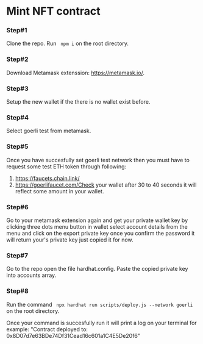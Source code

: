 # Mint NFT contract

### Step#1
Clone the repo. Run ``` 
npm i ``` on the root directory.

### Step#2
Download Metamask extenssion: https://metamask.io/.

### Step#3
Setup the new wallet if the there is no wallet exist before.

### Step#4
Select goerli test from metamask.

### Step#5
Once you have succesfully set goerli test network then you must have to request some test ETH token through following:
1) https://faucets.chain.link/ 
2) https://goerlifaucet.com/Check your wallet after 30 to 40 seconds it will reflect some amount in your wallet.

### Step#6
Go to your metamask extension again and get your private wallet key by clicking three dots menu button in wallet select account details from the menu and click on the export private key once you confirm the password it will return your's private key just copied it for now.

### Step#7
Go to the repo open the file hardhat.config. Paste the copied private key into accounts array.

### Step#8
Run the command ```
npx hardhat run scripts/deploy.js --network goerli``` on the root directory.

Once your command is succesfully run it will print a log on your terminal for example: "Contract deployed to: 0x8D07d7e63BDe74Df31Cead16c601a1C4E5De20f6"